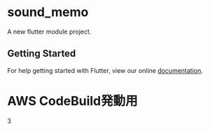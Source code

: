# sound_memo

A new flutter module project.

## Getting Started

For help getting started with Flutter, view our online
[documentation](https://flutter.dev/).

# AWS CodeBuild発動用

3
